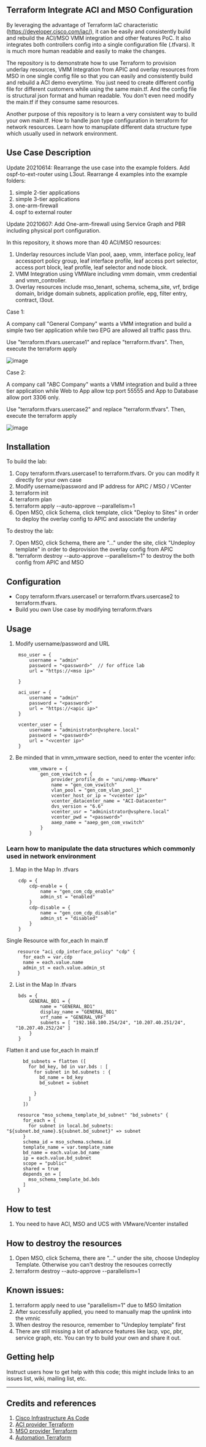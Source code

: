 ## Terraform Integrate ACI and MSO Configuration

By leveraging the advantage of Terraform IaC characteristic (https://developer.cisco.com/iac/), it can be easily and consistently build and rebuild the ACI/MSO VMM integration and other features PoC. It also integrates both controllers config into a single configuration file (.tfvars). It is much more human readable and easily to make the changes.

The repository is to demonstrate how to use Terraform to provision underlay resources, VMM Integration from APIC and overlay resources from MSO in one single config file so that you can easily and consistently build and rebuild a ACI demo everytime. You just need to create different config file for different customers while using the same main.tf. And the config file is structural json format and human readable. You don't even need modify the main.tf if they consume same resources.

Another purpose of this repository is to learn a very consistent way to build your own main.tf. How to handle json type configuration in terraform for network resources. Learn how to manupilate different data structure type which usually used in network environment.

## Use Case Description

Update 20210614: Rearrange the use case into the example folders. Add ospf-to-ext-router using L3out. Rearrange 4 examples into the example folders:
1. simple 2-tier applications
2. simple 3-tier applications
3. one-arm-firewall
4. ospf to external router

Update 20210607: Add One-arm-firewall using Service Graph and PBR including physical port configuration.

In this repository, it shows more than 40 ACI/MSO resources:

1. Underlay resources include Vlan pool, aaep, vmm, interface policy, leaf accessport policy group, leaf interface profile, leaf access port selector, access port block, leaf profile, leaf selector and node block.
2. VMM Integration using VMWare including vmm domain, vmm credential and vmm_controller.
3. Overlay resources include mso_tenant, schema, schema_site, vrf, brdige domain, bridge domain subnets, application profile, epg, filter entry, contract, l3out.

Case 1:

A company call "General Company" wants a VMM integration and build a simple two tier application while two EPG are allowed all traffic pass thru.

Use "terraform.tfvars.usercase1" and replace "terraform.tfvars". Then, execute the terraform apply

![image](https://user-images.githubusercontent.com/21293832/120370018-ab0fd280-c346-11eb-91b9-aac9fadbfc5d.png)

Case 2:

A company call "ABC Company" wants a VMM integration and build a three tier application while Web to App allow tcp port 55555 and App to Database allow port 3306 only.

Use "terraform.tfvars.usercase2" and replace "terraform.tfvars". Then, execute the terraform apply

![image](https://user-images.githubusercontent.com/21293832/120368766-0e990080-c345-11eb-97bc-3eab7a727a49.png)


## Installation

To build the lab:
1. Copy terraform.tfvars.usercase1 to terraform.tfvars. Or you can modify it directly for your own case
2. Modify username/password and IP address for APIC / MSO / VCenter
3. terraform init
4. terraform plan
5. terraform apply --auto-approve --parallelism=1
6. Open MSO, click Schema, click template, click "Deploy to Sites" in order to deploy the overlay config to APIC and associate the underlay

To destroy the lab:

7. Open MSO, click Schema, there are "..." under the site, click "Undeploy template" in order to deprovision the overlay config from APIC
8. "terraform destroy --auto-approve --parallelism=1" to destroy the both config from APIC and MSO

## Configuration

- Copy terraform.tfvars.usercase1 or terraform.tfvars.usercase2 to terraform.tfvars. 
- Build you own Use case by modifying terraform.tfvars

## Usage

1. Modify username/password and URL

        mso_user = {
            username = "admin"
            password = "<password>"  // for office lab
            url = "https://<mso ip>"

        }

        aci_user = {
            username = "admin"
            password = "<password>"
            url = "https://<apic ip>"
        }

        vcenter_user = {
            username = "administrator@vsphere.local"
            password = "<password>"
            url = "<vcenter ip>"   
        }

2. Be minded that in vmm_vmware section, need to enter the vcenter info:

            vmm_vmware = {
                gen_com_vswitch = {
                    provider_profile_dn = "uni/vmmp-VMware"
                    name = "gen_com_vswitch"
                    vlan_pool = "gen_com_vlan_pool_1"
                    vcenter_host_or_ip = "<vcenter ip>"
                    vcenter_datacenter_name = "ACI-Datacenter"
                    dvs_version = "6.6"
                    vcenter_usr = "administrator@vsphere.local"
                    vcenter_pwd = "<password>"
                    aaep_name = "aaep_gen_com_vswitch" 
                }
            }

### Learn how to manipulate the data structures which commonly used in network environment

1. Map in the Map
   In .tfvars
   
        cdp = {
            cdp-enable = {
                name = "gen_com_cdp_enable"
                admin_st = "enabled"
            }
            cdp-disable = {
                name = "gen_com_cdp_disable"
                admin_st = "disabled"
            }
        }

  Single Resource with for_each
  In main.tf

        resource "aci_cdp_interface_policy" "cdp" {
          for_each = var.cdp
          name = each.value.name
          admin_st = each.value.admin_st
        }

2. List in the Map
   In .tfvars

        bds = {
            GENERAL_BD1 = {
                name = "GENERAL_BD1"
                display_name = "GENERAL_BD1"
                vrf_name = "GENERAL_VRF"
                subnets = [ "192.168.100.254/24", "10.207.40.251/24", "10.207.40.252/24" ]
            }
        }

  Flatten it and use for_each
  In main.tf

          bd_subnets = flatten ([
            for bd_key, bd in var.bds : [
              for subnet in bd.subnets : {
                bd_name = bd_key
                bd_subnet = subnet

              }
            ]
          ])

        resource "mso_schema_template_bd_subnet" "bd_subnets" {
          for_each = {
            for subnet in local.bd_subnets: "${subnet.bd_name}.${subnet.bd_subnet}" => subnet
          }
          schema_id = mso_schema.schema.id
          template_name = var.template_name
          bd_name = each.value.bd_name
          ip = each.value.bd_subnet
          scope = "public"
          shared = true
          depends_on = [
            mso_schema_template_bd.bds
          ]
        }

## How to test

1. You need to have ACI, MSO and UCS with VMware/Vcenter installed

## How to destroy the resources

1. Open MSO, click Schema, there are "..." under the site, choose Undeploy Template. Otherwise you can't destroy the resouces correctly
2. terraform destroy --auto-approve --parallelism=1
    
## Known issues:

1. terraform apply need to use "parallelism=1" due to MSO limitation
2. After successfully applied, you need to manually map the upnlink into the vmnic 
3. When destroy the resource, remember to "Undeploy template" first
4. There are still missing a lot of advance features like lacp, vpc, pbr, service graph, etc. You can try to build your own and share it out.
    
## Getting help

Instruct users how to get help with this code; this might include links to an issues list, wiki, mailing list, etc.

----

## Credits and references

1. [Cisco Infrastructure As Code](https://developer.cisco.com/iac/)
2. [ACI provider Terraform](https://registry.terraform.io/providers/CiscoDevNet/aci/latest/docs)
3. [MSO provider Terraform](https://registry.terraform.io/providers/CiscoDevNet/mso/latest/docs)
4. [Automation Terraform](https://developer.cisco.com/automation-terraform/)
